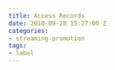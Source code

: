 ```yaml
---
title: Access Records
date: 2018-09-28 15:27:00 Z
categories:
- streaming-promotion
tags:
- label
---
```


